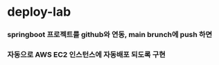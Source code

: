 # deploy-lab
### springboot 프로젝트를 github와 연동, main brunch에 push 하면
### 자동으로 AWS EC2 인스턴스에 자동배포 되도록 구현
